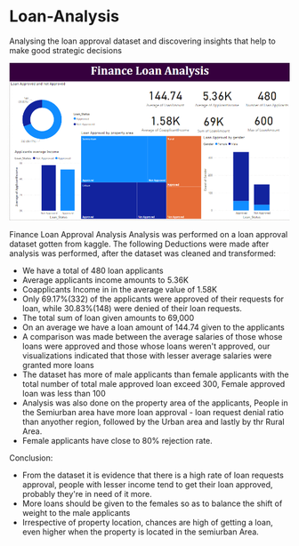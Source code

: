 # Loan-Analysis
Analysing the loan approval dataset and discovering insights that help to make good strategic decisions

![visualization report](https://github.com/oluwafavourmi/Loan-Analysis/blob/main/Visualization/finance3.png)

Finance Loan Approval Analysis 
Analysis was performed on a loan approval dataset gotten from kaggle. The following Deductions were made after analysis
was performed, after the dataset was cleaned and transformed:

- We have a total of 480 loan applicants
- Average applicants income amounts to 5.36K
- Coapplicants Income in in the average value of 1.58K
- Only 69.17%(332) of the applicants were approved of their requests for loan, while 30.83%(148) were denied of their loan requests.
- The total sum of loan given amounts to 69,000
- On an average we have a loan amount of 144.74 given to the applicants
- A comparison was made between the average salaries of those whose loans were approved and those whose loans weren't approved, our visualizations indicated that those with lesser average salaries were granted more loans
- The dataset has more of male applicants than female applicants with the total number of total male approved loan exceed 300, Female approved loan was less than 100
- Analysis was also done on the property area of the applicants, People in the Semiurban area have more loan approval - loan request denial ratio than anyother region, followed by the Urban area and lastly by thr Rural Area.
- Female applicants have close to 80% rejection rate.

Conclusion:
- From the dataset it is evidence that there is a high rate of loan requests approval, people with lesser income tend to get their loan approved, probably they're in need of it more.
- More loans should be given to the females so as to balance the shift of weight to the male applicants
- Irrespective of property location, chances are high of getting a loan, even higher when the property is located in the semiurban Area.